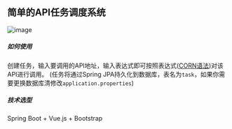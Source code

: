 简单的API任务调度系统
------------
![image](https://raw.githubusercontent.com/lihengming/simple-web-scheduler/master/ui.jpg)

##### 如何使用

创建任务，输入要调用的API地址，输入表达式即可按照表达式([CORN语法](https://www.baidu.com/s?wd=corn%E8%A1%A8%E8%BE%BE%E5%BC%8F&rsv_spt=1&rsv_iqid=0xcc7f668f00002243&issp=1&f=8&rsv_bp=1&rsv_idx=2&ie=utf-8&rqlang=cn&tn=baiduhome_pg&rsv_enter=1&oq=%2526lt%253BORN&rsv_t=cc93cyAGHuQwt0Td0k4lDhdRnm2%2BmFPcFlwDKYfic%2F2OEDcLeDO%2BxVKJDXuEIXibh%2BL6&inputT=3570&rsv_pq=e75fffd200001119&rsv_sug3=63&rsv_sug1=39&rsv_sug7=100&rsv_sug2=0&rsv_sug4=3570))对该API进行调用。
(任务将通过Spring JPA持久化到数据库，表名为```task```，如果你需要更换数据库清修改```application.properties```)


##### 技术选型

Spring Boot + Vue.js + Bootstrap

